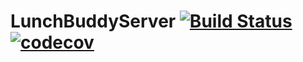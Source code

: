 # LunchBuddyServer [![Build Status](https://travis-ci.org/LunchBuddyPL/LunchBuddyServer.svg?branch=master)](https://travis-ci.org/LunchBuddyPL) [![codecov](https://codecov.io/gh/LunchBuddyPL/LunchBuddyServer/branch/master/graph/badge.svg)](https://codecov.io/gh/LunchBuddyPL/LunchBuddyServer)